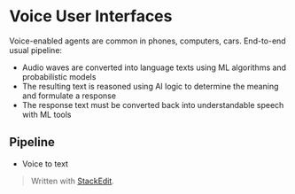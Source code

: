 
# Voice User Interfaces

Voice-enabled agents are common in phones, computers, cars. 
End-to-end usual pipeline:
- Audio waves are converted into language texts using ML algorithms and probabilistic models
- The resulting text is reasoned using AI logic to determine the meaning and formulate a response
- The response text must be converted back into understandable speech with ML tools

## Pipeline
- Voice to text 

> Written with [StackEdit](https://stackedit.io/).
<!--stackedit_data:
eyJoaXN0b3J5IjpbMTY4NTQ3NjI0Nl19
-->